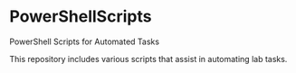 # PowerShellScripts
PowerShell Scripts for Automated Tasks

This repository includes various scripts that assist in automating lab tasks.
